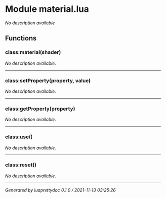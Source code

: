 # Module material.lua
_No description available_

## Functions

### class:material(shader)

_No description available._

---

### class:setProperty(property, value)

_No description available._

---

### class:getProperty(property)

_No description available._

---

### class:use()

_No description available._

---

### class:reset()

_No description available._

---

_Generated by luaprettydoc 0.1.0 / 2021-11-13 03:25:26_
